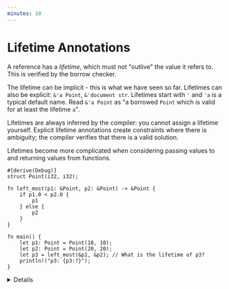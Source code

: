 ```yaml
---
minutes: 10
---
```


# Lifetime Annotations

A reference has a _lifetime_, which must not "outlive" the value it refers to.
This is verified by the borrow checker.

The lifetime can be implicit - this is what we have seen so far. Lifetimes can
also be explicit: `&'a Point`, `&'document str`. Lifetimes start with `'` and
`'a` is a typical default name. Read `&'a Point` as "a borrowed `Point` which is
valid for at least the lifetime `a`".

Lifetimes are always inferred by the compiler: you cannot assign a lifetime
yourself. Explicit lifetime annotations create constraints where there is
ambiguity; the compiler verifies that there is a valid solution.

Lifetimes become more complicated when considering passing values to and
returning values from functions.

<!-- The multi-line formatting by rustfmt in left_most is apparently
     intentional: https://github.com/rust-lang/rustfmt/issues/1908 -->

```rust,editable,compile_fail
#[derive(Debug)]
struct Point(i32, i32);

fn left_most(p1: &Point, p2: &Point) -> &Point {
    if p1.0 < p2.0 {
        p1
    } else {
        p2
    }
}

fn main() {
    let p1: Point = Point(10, 10);
    let p2: Point = Point(20, 20);
    let p3 = left_most(&p1, &p2); // What is the lifetime of p3?
    println!("p3: {p3:?}");
}
```

<details>

In this example, the the compiler does not know what lifetime to infer for `p3`.
Looking inside the function body shows that it can only safely assume that
`p3`'s lifetime is the shorter of `p1` and `p2`. But just like types, Rust
requires explicit annotations of lifetimes on function arguments and return
values.

Add `'a` appropriately to `left_most`:

```rust,ignore
fn left_most<'a>(p1: &'a Point, p2: &'a Point) -> &'a Point {
```

This says, "given p1 and p2 which both outlive `'a`, the return value lives for
at least `'a`.

In common cases, lifetimes can be elided, as described on the next slide.

</details>
